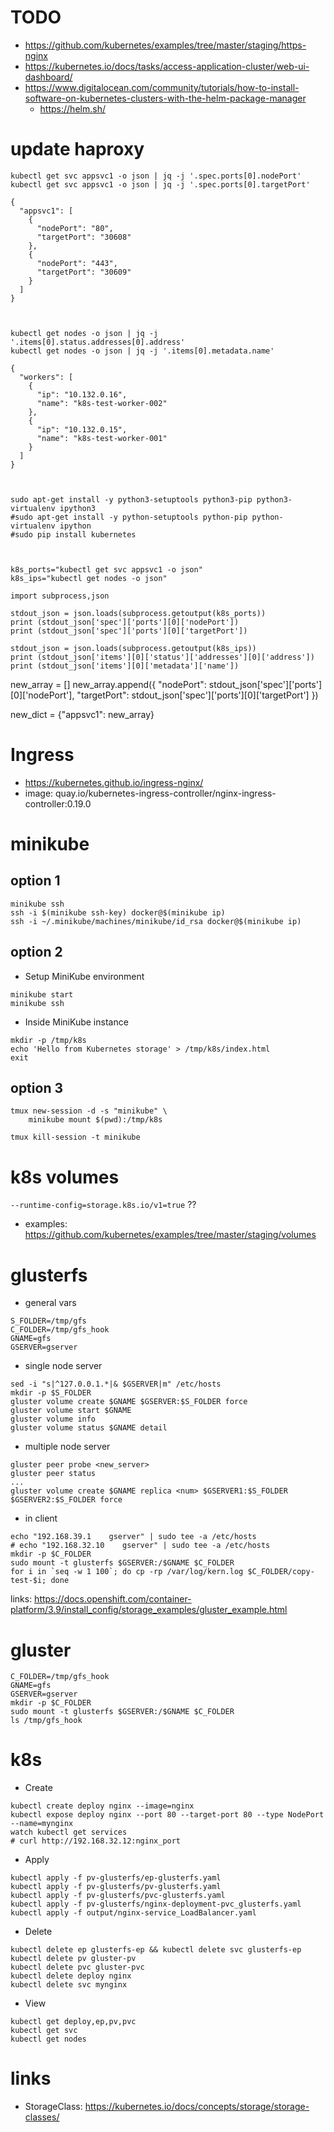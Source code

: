 # TODO

* https://github.com/kubernetes/examples/tree/master/staging/https-nginx
* https://kubernetes.io/docs/tasks/access-application-cluster/web-ui-dashboard/
* https://www.digitalocean.com/community/tutorials/how-to-install-software-on-kubernetes-clusters-with-the-helm-package-manager
    * https://helm.sh/


# update haproxy


```
kubectl get svc appsvc1 -o json | jq -j '.spec.ports[0].nodePort'
kubectl get svc appsvc1 -o json | jq -j '.spec.ports[0].targetPort'

{
  "appsvc1": [
    {
      "nodePort": "80",
      "targetPort": "30608"
    },
    {
      "nodePort": "443",
      "targetPort": "30609"
    }
  ]
}



kubectl get nodes -o json | jq -j '.items[0].status.addresses[0].address'
kubectl get nodes -o json | jq -j '.items[0].metadata.name'

{
  "workers": [
    {
      "ip": "10.132.0.16",
      "name": "k8s-test-worker-002"
    },
    {
      "ip": "10.132.0.15",
      "name": "k8s-test-worker-001"
    }
  ]
}



sudo apt-get install -y python3-setuptools python3-pip python3-virtualenv ipython3
#sudo apt-get install -y python-setuptools python-pip python-virtualenv ipython
#sudo pip install kubernetes



k8s_ports="kubectl get svc appsvc1 -o json"
k8s_ips="kubectl get nodes -o json"

import subprocess,json

stdout_json = json.loads(subprocess.getoutput(k8s_ports))
print (stdout_json['spec']['ports'][0]['nodePort'])
print (stdout_json['spec']['ports'][0]['targetPort'])

stdout_json = json.loads(subprocess.getoutput(k8s_ips))
print (stdout_json['items'][0]['status']['addresses'][0]['address'])
print (stdout_json['items'][0]['metadata']['name'])
```

new_array = []
new_array.append({
  "nodePort": stdout_json['spec']['ports'][0]['nodePort'],
  "targetPort": stdout_json['spec']['ports'][0]['targetPort']
  })

new_dict = {"appsvc1": new_array}



# Ingress

* https://kubernetes.github.io/ingress-nginx/
* image: quay.io/kubernetes-ingress-controller/nginx-ingress-controller:0.19.0


# minikube

## option 1

```shell
minikube ssh
ssh -i $(minikube ssh-key) docker@$(minikube ip)
ssh -i ~/.minikube/machines/minikube/id_rsa docker@$(minikube ip)
```

## option 2

* Setup MiniKube environment

```shell
minikube start
minikube ssh
```

* Inside MiniKube instance

```shell
mkdir -p /tmp/k8s
echo 'Hello from Kubernetes storage' > /tmp/k8s/index.html
exit
```

## option 3

```shell
tmux new-session -d -s "minikube" \
    minikube mount $(pwd):/tmp/k8s

tmux kill-session -t minikube
```

# k8s volumes

`--runtime-config=storage.k8s.io/v1=true` ??

* examples: https://github.com/kubernetes/examples/tree/master/staging/volumes


# glusterfs

* general vars

```shell
S_FOLDER=/tmp/gfs
C_FOLDER=/tmp/gfs_hook
GNAME=gfs
GSERVER=gserver
```

* single node server

```shell
sed -i "s|^127.0.0.1.*|& $GSERVER|m" /etc/hosts
mkdir -p $S_FOLDER
gluster volume create $GNAME $GSERVER:$S_FOLDER force
gluster volume start $GNAME
gluster volume info
gluster volume status $GNAME detail
```

* multiple node server

```shell
gluster peer probe <new_server>
gluster peer status
...
gluster volume create $GNAME replica <num> $GSERVER1:$S_FOLDER $GSERVER2:$S_FOLDER force
```

* in client

```shell
echo "192.168.39.1    gserver" | sudo tee -a /etc/hosts
# echo "192.168.32.10    gserver" | sudo tee -a /etc/hosts
mkdir -p $C_FOLDER
sudo mount -t glusterfs $GSERVER:/$GNAME $C_FOLDER
for i in `seq -w 1 100`; do cp -rp /var/log/kern.log $C_FOLDER/copy-test-$i; done
```

links: https://docs.openshift.com/container-platform/3.9/install_config/storage_examples/gluster_example.html






# gluster

```shell
C_FOLDER=/tmp/gfs_hook
GNAME=gfs
GSERVER=gserver
mkdir -p $C_FOLDER
sudo mount -t glusterfs $GSERVER:/$GNAME $C_FOLDER
ls /tmp/gfs_hook
```

# k8s

* Create

```shell
kubectl create deploy nginx --image=nginx
kubectl expose deploy nginx --port 80 --target-port 80 --type NodePort --name=mynginx
watch kubectl get services
# curl http://192.168.32.12:nginx_port
```

* Apply

```shell
kubectl apply -f pv-glusterfs/ep-glusterfs.yaml
kubectl apply -f pv-glusterfs/pv-glusterfs.yaml
kubectl apply -f pv-glusterfs/pvc-glusterfs.yaml
kubectl apply -f pv-glusterfs/nginx-deployment-pvc_glusterfs.yaml
kubectl apply -f output/nginx-service_LoadBalancer.yaml
```

* Delete

```shell
kubectl delete ep glusterfs-ep && kubectl delete svc glusterfs-ep
kubectl delete pv gluster-pv
kubectl delete pvc gluster-pvc
kubectl delete deploy nginx
kubectl delete svc mynginx
```

* View

```shell
kubectl get deploy,ep,pv,pvc
kubectl get svc
kubectl get nodes
```





# links

* StorageClass: https://kubernetes.io/docs/concepts/storage/storage-classes/
